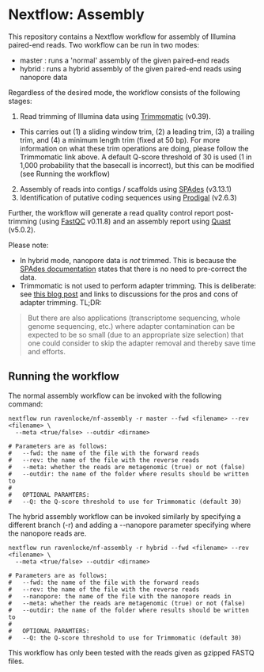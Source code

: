 # Nextflow: Assembly

This repository contains a Nextflow workflow for assembly of Illumina paired-end reads. Two workflow can be run in two modes:
- master : runs a 'normal' assembly of the given paired-end reads
- hybrid : runs a hybrid assembly of the given paired-end reads using nanopore data

Regardless of the desired mode, the workflow consists of the following stages:

1. Read trimming of Illumina data using [Trimmomatic](http://www.usadellab.org/cms/?page=trimmomatic) (v0.39). 
  - This carries out (1) a sliding window trim, (2) a leading trim, (3) a trailing trim, and (4) a minimum length trim (fixed at 50 bp). For more information on what these trim operations are doing, please follow the Trimmomatic link above. A default Q-score threshold of 30 is used (1 in 1,000 probability that the basecall is incorrect), but this can be modified (see Running the workflow)
2. Assembly of reads into contigs / scaffolds using [SPAdes](http://cab.spbu.ru/software/spades/) (v3.13.1)
3. Identification of putative coding sequences using [Prodigal](https://github.com/hyattpd/Prodigal) (v2.6.3)

Further, the workflow will generate a read quality control report post-trimming (using [FastQC](https://www.bioinformatics.babraham.ac.uk/projects/fastqc/) v0.11.8) and an assembly report using [Quast](http://bioinf.spbau.ru/quast) (v5.0.2).

Please note:
- In hybrid mode, nanopore data is *not* trimmed. This is because the [SPAdes documentation](http://spades.bioinf.spbau.ru/release3.11.1/manual.html) states that there is no need to pre-correct the data.
- Trimmomatic is not used to perform adapter trimming. This is deliberate: see [this blog post](https://www.ecseq.com/support/ngs/trimming-adapter-sequences-is-it-necessary) and links to discussions for the pros and cons of adapter trimming. TL;DR: 
> But there are also applications (transcriptome sequencing, whole genome sequencing, etc.) where adapter contamination can be expected to be so small (due to an appropriate size selection) that one could consider to skip the adapter removal and thereby save time and efforts.

## Running the workflow
The normal assembly workflow can be invoked with the following command:

```
nextflow run ravenlocke/nf-assembly -r master --fwd <filename> --rev <filename> \
  --meta <true/false> --outdir <dirname>

# Parameters are as follows:
#   --fwd: the name of the file with the forward reads
#   --rev: the name of the file with the reverse reads
#   --meta: whether the reads are metagenomic (true) or not (false)
#   --outdir: the name of the folder where results should be written to
#
#   OPTIONAL PARAMTERS:
#   --Q: the Q-score threshold to use for Trimmomatic (default 30)
```

The hybrid assembly workflow can be invoked similarly by specifying a different branch (-r) and adding a --nanopore parameter specifying where the nanopore reads are.

```
nextflow run ravenlocke/nf-assembly -r hybrid --fwd <filename> --rev <filename> \
  --meta <true/false> --outdir <dirname>

# Parameters are as follows:
#   --fwd: the name of the file with the forward reads
#   --rev: the name of the file with the reverse reads
#   --nanopore: the name of the file with the nanopore reads in
#   --meta: whether the reads are metagenomic (true) or not (false)
#   --outdir: the name of the folder where results should be written to
#
#   OPTIONAL PARAMTERS:
#   --Q: the Q-score threshold to use for Trimmomatic (default 30)
```

This workflow has only been tested with the reads given as gzipped FASTQ files.
